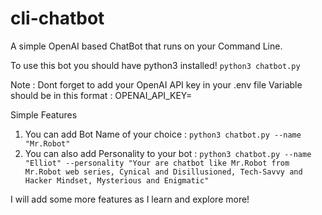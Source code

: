 # cli-chatbot

A simple  OpenAI based ChatBot that runs on your Command Line. 

To use this bot you should have python3 installed!
`python3 chatbot.py`

Note : Dont forget to add your OpenAI API key in your .env file
Variable should be in this format :  OPENAI_API_KEY=<YOUR-KEY>

Simple Features 
1. You can add Bot Name of your choice : `python3 chatbot.py --name "Mr.Robot" `
2. You can also add Personality to your bot : `python3 chatbot.py --name "Elliot" --personality "Your are chatbot like Mr.Robot from Mr.Robot web series, Cynical and Disillusioned, Tech-Savvy and Hacker Mindset, Mysterious and Enigmatic" `

I will add some more features as I learn and explore more!
